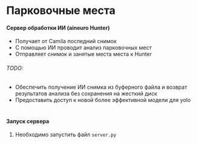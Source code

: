 # Парковочные места

#### Сервер обработки ИИ (aineuro Hunter)
* Получает от Camila последний снимок
* С помощью ИИ проводит анализ парковочных мест
* Отправляет снимок и занятые места места к Hunter
###### TODO:
* Обеспечить получение ИИ снимка из буферного файла и возврат результатов анализа без сохранения на жесткий диск
* Предоставить доступ к новой более эффективной модели для yolo
#
#### Запуск сервера
1. Необходимо запустить файл `server.py`
